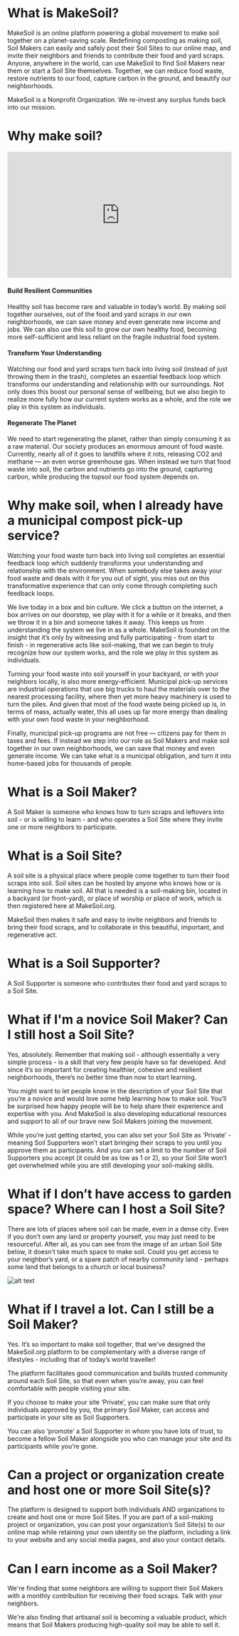 # What is MakeSoil?

MakeSoil is an online platform powering a global movement to make soil together on a planet-saving scale. Redefining composting as making soil, Soil Makers can easily and safely post their Soil Sites to our online map, and invite their neighbors and friends to contribute their food and yard scraps. Anyone, anywhere in the world, can use MakeSoil to find Soil Makers near them or start a Soil Site themselves. Together, we can reduce food waste, restore nutrients to our food, capture carbon in the ground, and beautify our neighborhoods.

MakeSoil is a Nonprofit Organization. We re-invest any surplus funds back into our mission.

# Why make soil?

<div style="overflow:hidden;padding-bottom:56.25%;position:relative;height:0;">
<iframe style="left:0;top:0;height:100%;width:100%;position:absolute;" width="560" height="315" src="https://www.youtube.com/embed/k0x8JDKns5c?rel=0&modestbranding=1" frameborder="0" allow="accelerometer; autoplay; encrypted-media; gyroscope; picture-in-picture" allowfullscreen></iframe>
</div>

#### Build Resilient Communities

Healthy soil has become rare and valuable in today’s world. By making soil together ourselves, out of the food and yard scraps in our own neighborhoods, we can save money and even generate new income and jobs. We can also use this soil to grow our own healthy food, becoming more self-sufficient and less reliant on the fragile industrial food system.

#### Transform Your Understanding

Watching our food and yard scraps turn back into living soil (instead of just throwing them in the trash), completes an essential feedback loop which transforms our understanding and relationship with our surroundings. Not only does this boost our personal sense of wellbeing, but we also begin to realize more fully how our current system works as a whole, and the role we play in this system as individuals.

#### Regenerate The Planet

We need to start regenerating the planet, rather than simply consuming it as a raw material. Our society produces an enormous amount of food waste. Currently, nearly all of it goes to landfills where it rots, releasing CO2 and methane — an even worse greenhouse gas. When instead we turn that food waste into soil, the carbon and nutrients go into the ground, capturing carbon, while producing the topsoil our food system depends on.

# Why make soil, when I already have a municipal compost pick-up service?

Watching your food waste turn back into living soil completes an essential feedback loop which suddenly transforms your understanding and relationship with the environment. When somebody else takes away your food waste and deals with it for you out of sight, you miss out on this transformative experience that can only come through completing such feedback loops.

We live today in a box and bin culture. We click a button on the internet, a box arrives on our doorstep, we play with it for a while or it breaks, and then we throw it in a bin and someone takes it away. This keeps us from understanding the system we live in as a whole. MakeSoil is founded on the insight that it’s only by witnessing and fully participating - from start to finish - in regenerative acts like soil-making, that we can begin to truly recognize how our system works, and the role we play in this system as individuals.

Turning your food waste into soil yourself in your backyard, or with your neighbors locally, is also more energy-efficient. Municipal pick-up services are industrial operations that use big trucks to haul the materials over to the nearest processing facility, where then yet more heavy machinery is used to turn the piles. And given that most of the food waste being picked up is, in terms of mass, actually water, this all uses up far more energy than dealing with your own food waste in your neighborhood.

Finally, municipal pick-up programs are not free — citizens pay for them in taxes and fees. If instead we step into our role as Soil Makers and make soil together in our own neighborhoods, we can save that money and even generate income. We can take what is a municipal obligation, and turn it into home-based jobs for thousands of people.

# What is a Soil Maker?

A Soil Maker is someone who knows how to turn scraps and leftovers into soil - or is willing to learn - and who operates a Soil Site where they invite one or more neighbors to participate.

# What is a Soil Site?

A soil site is a physical place where people come together to turn their food scraps into soil. Soil sites can be hosted by anyone who knows how or is learning how to make soil. All that is needed is a soil-making bin, located in a backyard (or front-yard), or place of worship or place of work, which is then registered here at MakeSoil.org.

MakeSoil then makes it safe and easy to invite neighbors and friends to bring their food scraps, and to collaborate in this beautiful, important, and regenerative act.

# What is a Soil Supporter?

A Soil Supporter is someone who contributes their food and yard scraps to a Soil Site.

# What if I'm a novice Soil Maker? Can I still host a Soil Site?

Yes, absolutely. Remember that making soil - although essentially a very simple process - is a skill that very few people have so far developed. And since it’s so important for creating healthier, cohesive and resilient neighborhoods, there’s no better time than now to start learning.

You might want to let people know in the description of your Soil Site that you’re a novice and would love some help learning how to make soil. You’ll be surprised how happy people will be to help share their experience and expertise with you. And MakeSoil is also developing educational resources and support to all of our brave new Soil Makers joining the movement.

While you’re just getting started, you can also set your Soil Site as ‘Private’ - meaning Soil Supporters won’t start bringing their scraps to you until you approve them as participants. And you can set a limit to the number of Soil Supporters you accept (it could be as low as 1 or 2), so your Soil Site won’t get overwhelmed while you are still developing your soil-making skills.

# What if I don’t have access to garden space? Where can I host a Soil Site?

There are lots of places where soil can be made, even in a dense city. Even if you don’t own any land or property yourself, you may just need to be resourceful. After all, as you can see from the image of an urban Soil Site below, it doesn’t take much space to make soil. Could you get access to your neighbor’s yard, or a spare patch of nearby community land - perhaps some land that belongs to a church or local business?

![alt text](https://raw.githubusercontent.com/MakeSoil/public-pages/master/Josh%20Bin.jpg)

# What if I travel a lot. Can I still be a Soil Maker?

Yes. It’s so important to make soil together, that we’ve designed the MakeSoil.org platform to be complementary with a diverse range of lifestyles - including that of today’s world traveller!

The platform facilitates good communication and builds trusted community around each Soil Site, so that even when you’re away, you can feel comfortable with people visiting your site.

If you choose to make your site ‘Private’, you can make sure that only individuals approved by you, the primary Soil Maker, can access and participate in your site as Soil Supporters.

You can also ‘promote’ a Soil Supporter in whom you have lots of trust, to become a fellow Soil Maker alongside you who can manage your site and its participants while you’re gone.

# Can a project or organization create and host one or more Soil Site(s)?

The platform is designed to support both individuals AND organizations to create and host one or more Soil Sites. If you are part of a soil-making project or organization, you can post your organization’s Soil Site(s) to our online map while retaining your own identity on the platform, including a link to your website and any social media pages, and also your contact details.

# Can I earn income as a Soil Maker?
We're finding that some neighbors are willing to support their Soil Makers with a monthly contribution for receiving their food scraps. Talk with your neighbors.

We're also finding that artisanal soil is becoming a valuable product, which means that Soil Makers producing high-quality soil may be able to sell it.